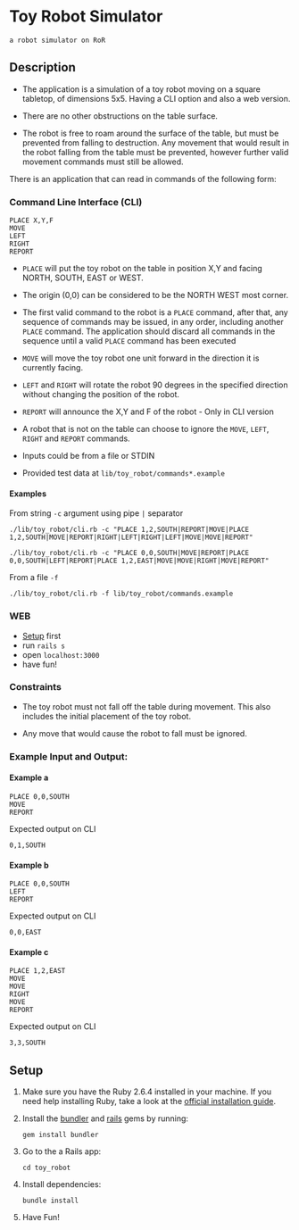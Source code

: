 # Toy Robot Simulator
    a robot simulator on RoR

## Description

* The application is a simulation of a toy robot moving on a square tabletop, of dimensions 5x5. Having a CLI option and also a web version.

* There are no other obstructions on the table surface.

* The robot is free to roam around the surface of the table, but must be prevented from falling to destruction. Any movement that would result in the robot falling from the table must be prevented, however further valid movement commands must still be allowed.

There is an application that can read in commands of the following form:

### Command Line Interface (CLI)

```
PLACE X,Y,F
MOVE
LEFT
RIGHT
REPORT
```

* `PLACE` will put the toy robot on the table in position X,Y and facing NORTH, SOUTH, EAST or WEST.

* The origin (0,0) can be considered to be the NORTH WEST most corner.

* The first valid command to the robot is a `PLACE` command, after that, any sequence of commands may be issued, in any order, including another `PLACE` command. The application should discard all commands in the sequence until a valid `PLACE` command has been executed

* `MOVE` will move the toy robot one unit forward in the direction it is currently facing.

* `LEFT` and `RIGHT` will rotate the robot 90 degrees in the specified direction without changing the position of the robot.

* `REPORT` will announce the X,Y and F of the robot - Only in CLI version

* A robot that is not on the table can choose to ignore the `MOVE`, `LEFT`, `RIGHT` and `REPORT` commands.

* Inputs could be from a file or STDIN

* Provided test data at `lib/toy_robot/commands*.example`

#### Examples

From string `-c` argument using pipe `|` separator
```
./lib/toy_robot/cli.rb -c "PLACE 1,2,SOUTH|REPORT|MOVE|PLACE 1,2,SOUTH|MOVE|REPORT|RIGHT|LEFT|RIGHT|LEFT|MOVE|MOVE|REPORT"

./lib/toy_robot/cli.rb -c "PLACE 0,0,SOUTH|MOVE|REPORT|PLACE 0,0,SOUTH|LEFT|REPORT|PLACE 1,2,EAST|MOVE|MOVE|RIGHT|MOVE|REPORT"
```

From a file `-f`
```
./lib/toy_robot/cli.rb -f lib/toy_robot/commands.example
```

### WEB

* [Setup](./README.md#setup) first
* run `rails s`
* open `localhost:3000`
* have fun!

### Constraints

* The toy robot must not fall off the table during movement. This also includes the initial placement of the toy robot.

* Any move that would cause the robot to fall must be ignored.

### Example Input and Output:

#### Example a

    PLACE 0,0,SOUTH
    MOVE
    REPORT

Expected output on CLI

    0,1,SOUTH

#### Example b

    PLACE 0,0,SOUTH
    LEFT
    REPORT

Expected output on CLI

    0,0,EAST

#### Example c

    PLACE 1,2,EAST
    MOVE
    MOVE
    RIGHT
    MOVE
    REPORT

Expected output on CLI

    3,3,SOUTH

## Setup

1. Make sure you have the Ruby 2.6.4 installed in your machine. If you need help installing Ruby, take a look at the [official installation guide](https://www.ruby-lang.org/en/documentation/installation/).

2. Install the [bundler](http://bundler.io/) and [rails](https://rubyonrails.org/) gems by running:

    ```gem install bundler```

3. Go to the a Rails app:

    ```cd toy_robot```

4. Install dependencies:

    ```bundle install```

5. Have Fun!

